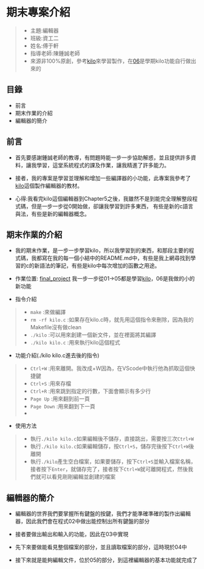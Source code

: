 # 期末專案介紹
>* 主題:編輯器
>* 班級:資工二
>* 姓名:傅于軒
>* 指導老師:陳鍾誠老師
>* 來源非100%原創，參考[kilo](https://viewsourcecode.org/snaptoken/kilo/index.html)來學習製作，在[06](https://github.com/FUYUHSUAN/sp109b/tree/main/final_project/06-Try_by_myself/01)是學期kilo功能自行做出來的

## 目錄

* 前言
* 期末作業的介紹
* 編輯器的簡介

## 前言

* 首先要感謝鍾誠老師的教導，有問題時能一步一步協助解惑，並且提供許多資料，讓我學習，這堂系統程式的課及作業，讓我精進了許多能力。

* 接者，我的專案是學習並理解和增加一些編譯器的小功能，此專案我參考了[kilo](https://viewsourcecode.org/snaptoken/kilo/index.html)這個製作編輯器的教材。

* 心得:我看完kilo這個編輯器到Chapter5之後，我雖然不是到能完全理解整段程式碼，但是一步一步從0開始做，卻讓我學習到許多東西， 有些是新的c語言與法，有些是新的編輯器概念。

## 期末作業的介紹

* 我的期末作業，是一步一步學習kilo，所以我學習到的東西，和那段主要的程式碼，我都寫在我的每一個小結中的README.md中，有些是我上網尋找到學習的c的新語法的筆記，有些是kilo中每次增加的函數之用途。

* 作業位置: [final_project](https://github.com/FUYUHSUAN/sp109b/tree/main/final_project) 我一步一步從01->05都是學習[kilo](https://viewsourcecode.org/snaptoken/kilo/index.html)，06是我做的小的新功能

* 指令介紹
>* `make`   :來做編譯
>* `rm -rf kilo.c`   :如果存在kilo.c時，就先用這個指令來刪除，因為我的Makefile沒有做clean
>* `./kilo` :可以用來創建一個新文件，並在裡面將其編譯
>* `./kilo kilo.c` :用來執行kilo這個程式

* 功能介紹(./kilo kilo.c進去後的指令)
>* `Ctrl+W` :用來離開。我改成+W因為，在VScode中執行他為抓取這個快捷鍵
>* `Ctrl+S` :用來存檔
>* `Ctrl+R` :用來跳到指定的行數，下面會顯示有多少行
>* `Page Up` :用來翻到前一頁
>* `Page Down` :用來翻到下一頁
>* 

* 使用方法
>* 執行`./kilo kilo.c`如果編輯後不儲存，直接跳出，需要按三次`Ctrl+W`
>* 執行`./kilo kilo.c`如果編輯儲存，按`Ctrl+S`，儲存完後按下`Ctrl+W`後離開
>* 執行`./kilo`產生空白檔案，如果要儲存，按下`Ctrl+S`並輸入檔案名稱，接者按下`Enter`，就儲存完了，接者按下`Ctrl+W`就可離開程式，然後我們就可以看見剛剛編輯並創建的檔案

## 編輯器的簡介
* 編輯器的世界我們要掌握所有鍵盤的按鍵，我們才能準確準確的製作出編輯器，因此我們會在程式02中做出能控制出所有鍵盤的部分

* 接者要做出輸出和輸入的功能，因此在03中實現

* 先下來要做能看見整個檔案的部分，並且讀取檔案的部分，這時現於04中

* 接下來就是能夠編輯文件，位於05的部分，到這裡編輯器的基本功能就完成了



